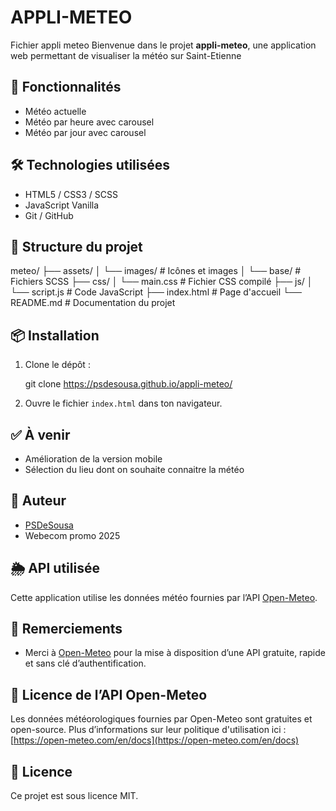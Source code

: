 # APPLI-METEO
Fichier appli meteo
Bienvenue dans le projet **appli-meteo**, une application web permettant de visualiser la météo sur Saint-Etienne

## 🚀 Fonctionnalités

- Météo actuelle
- Météo par heure avec carousel
- Météo par jour avec carousel

## 🛠️ Technologies utilisées

- HTML5 / CSS3 / SCSS
- JavaScript Vanilla
- Git / GitHub

## 📂 Structure du projet

meteo/
├── assets/
│   └── images/             # Icônes et images
│   └── base/               # Fichiers SCSS
├── css/
│   └── main.css            # Fichier CSS compilé
├── js/
│   └── script.js           # Code JavaScript
├── index.html              # Page d'accueil
└── README.md               # Documentation du projet
## 📦 Installation

1. Clone le dépôt :
   
   git clone https://psdesousa.github.io/appli-meteo/
   
2. Ouvre le fichier `index.html` dans ton navigateur.

## ✅ À venir

- Amélioration de la version mobile
- Sélection du lieu dont on souhaite connaitre la météo

## 🙌 Auteur

- [PSDeSousa](https://github.com/PSDeSousa)
- Webecom promo 2025

## 🌦️ API utilisée

Cette application utilise les données météo fournies par l’API [Open-Meteo](https://open-meteo.com/).

## 🙏 Remerciements

- Merci à [Open-Meteo](https://open-meteo.com/) pour la mise à disposition d’une API gratuite, rapide et sans clé d’authentification.

## 🔐 Licence de l’API Open-Meteo

Les données météorologiques fournies par Open-Meteo sont gratuites et open-source. Plus d’informations sur leur politique d'utilisation ici : [https://open-meteo.com/en/docs](https://open-meteo.com/en/docs)

## 📄 Licence

Ce projet est sous licence MIT.